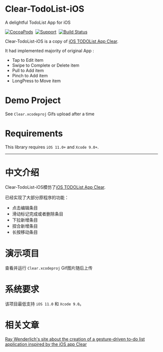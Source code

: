 # Clear-TodoList-iOS
A delightful TodoList App for iOS



[![CocoaPods](http://img.shields.io/cocoapods/p/YYKit.svg?style=flat)](http://cocoadocs.org/docsets/YYKit)&nbsp;
[![Support](https://img.shields.io/badge/support-iOS%2011%2B%20-blue.svg?style=flat)](https://www.apple.com/nl/ios/)&nbsp;
[![Build Status](https://travis-ci.org/ibireme/YYKit.svg?branch=master)](https://travis-ci.org/ibireme/YYKit)


Clear-TodoList-iOS is a copy of [iOS TODOList App Clear](http://www.realmacsoftware.com/clear/).

It had implemented majority of original App :
* Tap to Edit item
* Swipe to Complete or Delete item
* Pull to Add item
* Pinch to Add item
* LongPress to Move item





Demo Project
==============
See `Clear.xcodeproj`
Gifs upload after a time


Requirements
==============
This library requires `iOS 11.0+` and `Xcode 9.0+`.



---
中文介绍
==============
Clear-TodoList-iOS模仿了[iOS TODOList App Clear](http://www.realmacsoftware.com/clear/).

已经实现了大部分原程序的功能：
* 点击编辑条目
* 滑动标记完成或者删除条目
* 下拉新增条目
* 捏合新增条目
* 长按移动条目

演示项目
==============
查看并运行 `Clear.xcodeproj`
Gif图片随后上传

系统要求
==============
该项目最低支持 `iOS 11.0` 和 `Xcode 9.0`。


相关文章
==============
[Ray Wenderlich's site about the creation of a gesture-driven to-do list application inspired by the iOS app Clear
](http://www.raywenderlich.com/21842/how-to-make-a-gesture-driven-to-do-list-app-part-13) 



